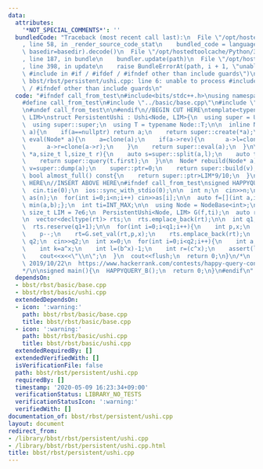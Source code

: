 ```yaml
---
data:
  attributes:
    '*NOT_SPECIAL_COMMENTS*': ''
  bundledCode: "Traceback (most recent call last):\n  File \"/opt/hostedtoolcache/Python/3.8.5/x64/lib/python3.8/site-packages/onlinejudge_verify/documentation/build.py\"\
    , line 58, in _render_source_code_stat\n    bundled_code = language.bundle(stat.path,\
    \ basedir=basedir).decode()\n  File \"/opt/hostedtoolcache/Python/3.8.5/x64/lib/python3.8/site-packages/onlinejudge_verify/languages/cplusplus.py\"\
    , line 187, in bundle\n    bundler.update(path)\n  File \"/opt/hostedtoolcache/Python/3.8.5/x64/lib/python3.8/site-packages/onlinejudge_verify/languages/cplusplus_bundle.py\"\
    , line 398, in update\n    raise BundleErrorAt(path, i + 1, \"unable to process\
    \ #include in #if / #ifdef / #ifndef other than include guards\")\nonlinejudge_verify.languages.cplusplus_bundle.BundleErrorAt:\
    \ bbst/rbst/persistent/ushi.cpp: line 6: unable to process #include in #if / #ifdef\
    \ / #ifndef other than include guards\n"
  code: "#ifndef call_from_test\n#include<bits/stdc++.h>\nusing namespace std;\n\n\
    #define call_from_test\n#include \"../basic/base.cpp\"\n#include \"../basic/ushi.cpp\"\
    \n#undef call_from_test\n\n#endif\n//BEGIN CUT HERE\ntemplate<typename Node, size_t\
    \ LIM>\nstruct PersistentUshi : Ushi<Node, LIM>{\n  using super = Ushi<Node, LIM>;\n\
    \  using super::super;\n  using T = typename Node::T;\n\n  inline Node* clone(Node*\
    \ a){\n    if(a==nullptr) return a;\n    return super::create(*a);\n  }\n\n  Node*\
    \ eval(Node* a){\n    a=clone(a);\n    if(a->rev){\n      a->l=clone(a->l);\n\
    \      a->r=clone(a->r);\n    }\n    return super::eval(a);\n  }\n\n  T query(Node\
    \ *a,size_t l,size_t r){\n    auto s=super::split(a,l);\n    auto t=super::split(s.second,r-l);\n\
    \    return super::query(t.first);\n  }\n\n  Node* rebuild(Node* a){\n    auto\
    \ v=super::dump(a);\n    super::ptr=0;\n    return super::build(v);\n  }\n\n \
    \ bool almost_full() const{\n    return super::ptr>LIM*9/10;\n  }\n};\n//END CUT\
    \ HERE\n//INSERT ABOVE HERE\n#ifndef call_from_test\nsigned HAPPYQUERY_B(){\n\
    \  cin.tie(0);\n  ios::sync_with_stdio(0);\n\n  int n;\n  cin>>n;\n  vector<int>\
    \ as(n);\n  for(int i=0;i<n;i++) cin>>as[i];\n\n  auto f=[](int a,int b){return\
    \ min(a,b);};\n  int ti=INT_MAX;\n\n  using Node = NodeBase<int>;\n  constexpr\
    \ size_t LIM = 7e6;\n  PersistentUshi<Node, LIM> G(f,ti);\n  auto rt=G.build(vector<Node>(as.begin(),as.end()));\n\
    \n  vector<decltype(rt)> rts;\n  rts.emplace_back(rt);\n\n  int q1;\n  cin>>q1;\n\
    \  rts.reserve(q1+1);\n\n  for(int i=0;i<q1;i++){\n    int p,x;\n    cin>>p>>x;\n\
    \    p--;\n    rt=G.set_val(rt,p,x);\n    rts.emplace_back(rt);\n  }\n\n  int\
    \ q2;\n  cin>>q2;\n  int x=0;\n  for(int i=0;i<q2;i++){\n    int a,b,c;\n    cin>>a>>b>>c;\n\
    \    int k=a^x;\n    int l=(b^x)-1;\n    int r=(c^x);\n    assert(l<r);\n    x=G.query(rts[k],l,r);\n\
    \    cout<<x<<\"\\n\";\n  }\n  cout<<flush;\n  return 0;\n}\n/*\n  verified on\
    \ 2019/10/22\n  https://www.hackerrank.com/contests/happy-query-contest/challenges/minimum-history-query/problem\n\
    */\n\nsigned main(){\n  HAPPYQUERY_B();\n  return 0;\n}\n#endif\n"
  dependsOn:
  - bbst/rbst/basic/base.cpp
  - bbst/rbst/basic/ushi.cpp
  extendedDependsOn:
  - icon: ':warning:'
    path: bbst/rbst/basic/base.cpp
    title: bbst/rbst/basic/base.cpp
  - icon: ':warning:'
    path: bbst/rbst/basic/ushi.cpp
    title: bbst/rbst/basic/ushi.cpp
  extendedRequiredBy: []
  extendedVerifiedWith: []
  isVerificationFile: false
  path: bbst/rbst/persistent/ushi.cpp
  requiredBy: []
  timestamp: '2020-05-09 16:23:34+09:00'
  verificationStatus: LIBRARY_NO_TESTS
  verificationStatusIcon: ':warning:'
  verifiedWith: []
documentation_of: bbst/rbst/persistent/ushi.cpp
layout: document
redirect_from:
- /library/bbst/rbst/persistent/ushi.cpp
- /library/bbst/rbst/persistent/ushi.cpp.html
title: bbst/rbst/persistent/ushi.cpp
---
```

